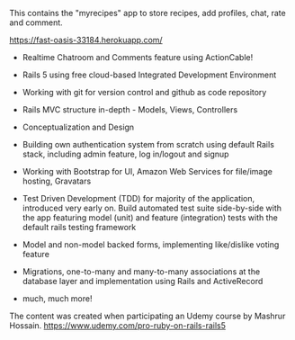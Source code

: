 This contains the "myrecipes" app to store recipes, add profiles, chat, rate and comment.

https://fast-oasis-33184.herokuapp.com/


- Realtime Chatroom and Comments feature using ActionCable!

- Rails 5 using free cloud-based Integrated Development Environment

- Working with git for version control and github as code repository

- Rails MVC structure in-depth - Models, Views, Controllers

- Conceptualization and Design

- Building own authentication system from scratch using default Rails stack, including admin feature, log in/logout and signup

- Working with Bootstrap for UI, Amazon Web Services for file/image hosting, Gravatars

- Test Driven Development (TDD) for majority of the application, introduced very early on. Build automated test suite side-by-side with the app featuring model (unit) and feature (integration) tests with the default rails testing framework

- Model and non-model backed forms, implementing like/dislike voting feature

- Migrations, one-to-many and many-to-many associations at the database layer and implementation using Rails and ActiveRecord

- much, much more!


The content was created when participating an Udemy course by Mashrur Hossain.
https://www.udemy.com/pro-ruby-on-rails-rails5